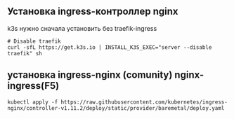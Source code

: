 ## Установка ingress-контроллер nginx

k3s нужно сначала установить без traefik-ingress
```
# Disable traefik
curl -sfL https://get.k3s.io | INSTALL_K3S_EXEC="server --disable traefik" sh
```

## установка ingress-nginx (comunity)  nginx-ingress(F5)
```
kubectl apply -f https://raw.githubusercontent.com/kubernetes/ingress-nginx/controller-v1.11.2/deploy/static/provider/baremetal/deploy.yaml
```
